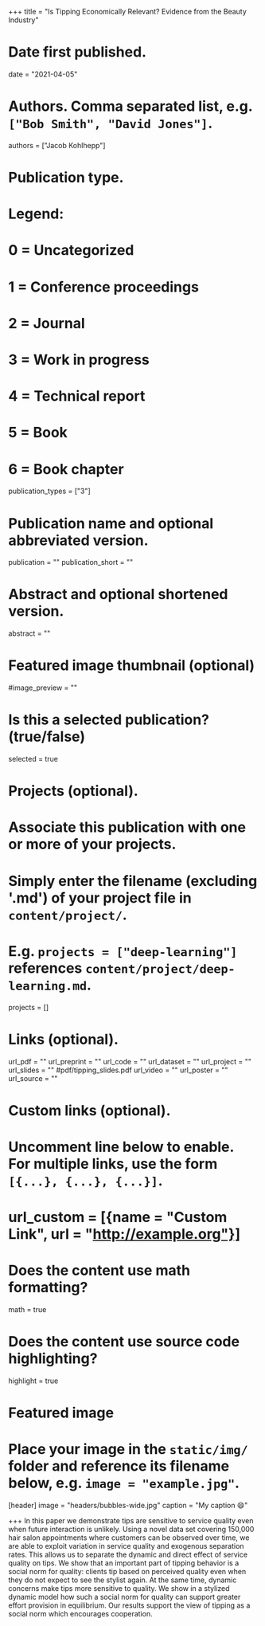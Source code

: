 +++
title = "Is Tipping Economically Relevant? Evidence from the Beauty Industry"

# Date first published.
date = "2021-04-05"

# Authors. Comma separated list, e.g. `["Bob Smith", "David Jones"]`.
authors = ["Jacob Kohlhepp"]

# Publication type.
# Legend:
# 0 = Uncategorized
# 1 = Conference proceedings
# 2 = Journal
# 3 = Work in progress
# 4 = Technical report
# 5 = Book
# 6 = Book chapter
publication_types = ["3"]

# Publication name and optional abbreviated version.
publication = ""
publication_short = ""

# Abstract and optional shortened version.
abstract = ""
# Featured image thumbnail (optional)
#image_preview = ""

# Is this a selected publication? (true/false)
selected = true

# Projects (optional).
#   Associate this publication with one or more of your projects.
#   Simply enter the filename (excluding '.md') of your project file in `content/project/`.
#   E.g. `projects = ["deep-learning"]` references `content/project/deep-learning.md`.
projects = []

# Links (optional).

url_pdf = ""
url_preprint = ""
url_code = ""
url_dataset = ""
url_project = ""
url_slides = "" 
#pdf/tipping_slides.pdf
url_video = ""
url_poster = ""
url_source = ""

# Custom links (optional).
#   Uncomment line below to enable. For multiple links, use the form `[{...}, {...}, {...}]`.
# url_custom = [{name = "Custom Link", url = "http://example.org"}]

# Does the content use math formatting?
math = true

# Does the content use source code highlighting?
highlight = true

# Featured image
# Place your image in the `static/img/` folder and reference its filename below, e.g. `image = "example.jpg"`.
[header]
image = "headers/bubbles-wide.jpg"
caption = "My caption 😄"

+++
In this paper we demonstrate tips are sensitive to service quality even when future interaction is unlikely. Using a novel data set covering 150,000 hair salon appointments where customers can be observed over time, we are able to exploit variation in service quality and exogenous separation rates. This allows us to separate the dynamic and direct effect of service quality on tips. We show that an important part of tipping behavior is a social norm for quality: clients tip based on perceived quality even when they do not expect to see the stylist again. At the same time, dynamic concerns make tips more sensitive to quality. We show in a stylized dynamic model how such a social norm for quality can support greater effort provision in equilibrium. Our results support the view of tipping as a social norm which encourages cooperation.